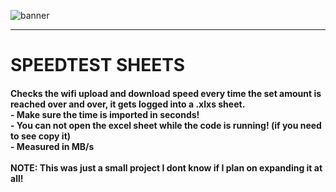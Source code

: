 ![banner](https://user-images.githubusercontent.com/117325175/201482201-ccf82c1c-a51c-4857-9de3-22f67a6b1c70.png)

---
<h1> SPEEDTEST SHEETS </h1>
<h4>
Checks the wifi upload and download speed every time the set amount is reached over and over, it gets logged into a .xlxs sheet. <br>
  - Make sure the time is imported in seconds!<br>
  - You can not open the excel sheet while the code is running! (if you need to see copy it)<br>
  - Measured in MB/s
<br><br>
NOTE: This was just a small project I dont know if I plan on expanding it at all!
